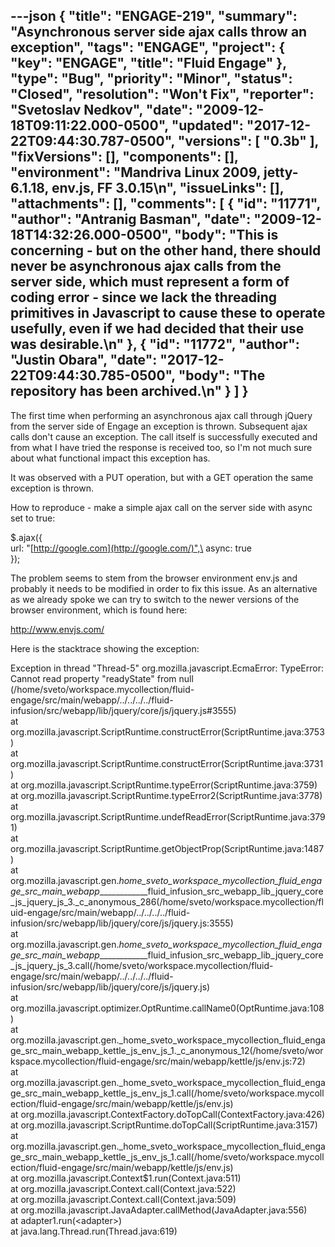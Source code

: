 ---json
{
  "title": "ENGAGE-219",
  "summary": "Asynchronous server side ajax calls throw an exception",
  "tags": "ENGAGE",
  "project": {
    "key": "ENGAGE",
    "title": "Fluid Engage"
  },
  "type": "Bug",
  "priority": "Minor",
  "status": "Closed",
  "resolution": "Won't Fix",
  "reporter": "Svetoslav Nedkov",
  "date": "2009-12-18T09:11:22.000-0500",
  "updated": "2017-12-22T09:44:30.787-0500",
  "versions": [
    "0.3b"
  ],
  "fixVersions": [],
  "components": [],
  "environment": "Mandriva Linux 2009, jetty-6.1.18, env.js, FF 3.0.15\n",
  "issueLinks": [],
  "attachments": [],
  "comments": [
    {
      "id": "11771",
      "author": "Antranig Basman",
      "date": "2009-12-18T14:32:26.000-0500",
      "body": "This is concerning - but on the other hand, there should never be asynchronous ajax calls from the server side, which must represent a form of coding error - since we lack the threading primitives in Javascript to cause these to operate usefully, even if we had decided that their use was desirable.\n"
    },
    {
      "id": "11772",
      "author": "Justin Obara",
      "date": "2017-12-22T09:44:30.785-0500",
      "body": "The repository has been archived.\n"
    }
  ]
}
---
The first time when performing an asynchronous ajax call through jQuery from the server side of Engage an exception is thrown. Subsequent ajax calls don't cause an exception. The call itself is successfully executed and from what I have tried the response is received too, so I'm not much sure about what functional impact this exception has.

It was observed with a PUT operation, but with a GET operation the same exception is thrown.&#x20;

How to reproduce - make a simple ajax call on the server side with async set to true:

$.ajax({\
url: "[http://google.com](http://google.com/)",\
async: true\
});

The problem seems to stem from the browser environment env.js  and probably it needs to be modified in order to fix this issue. As an alternative as we already spoke we can try to switch to the newer versions of the browser environment, which is found here:

<http://www.envjs.com/>

Here is the stacktrace showing the exception:

Exception in thread "Thread-5" org.mozilla.javascript.EcmaError: TypeError: Cannot read property "readyState" from null (/home/sveto/workspace.mycollection/fluid-engage/src/main/webapp/../../../../fluid-infusion/src/webapp/lib/jquery/core/js/jquery.js#3555)\
at org.mozilla.javascript.ScriptRuntime.constructError(ScriptRuntime.java:3753)\
at org.mozilla.javascript.ScriptRuntime.constructError(ScriptRuntime.java:3731)\
at org.mozilla.javascript.ScriptRuntime.typeError(ScriptRuntime.java:3759)\
at org.mozilla.javascript.ScriptRuntime.typeError2(ScriptRuntime.java:3778)\
at org.mozilla.javascript.ScriptRuntime.undefReadError(ScriptRuntime.java:3791)\
at org.mozilla.javascript.ScriptRuntime.getObjectProp(ScriptRuntime.java:1487)\
at org.mozilla.javascript.gen.*home\_sveto\_workspace\_mycollection\_fluid\_engage\_src\_main\_webapp*\_\_\_\_\_\_\_\_\_\_\_\_fluid\_infusion\_src\_webapp\_lib\_jquery\_core\_js\_jquery\_js\_3.\_c\_anonymous\_286(/home/sveto/workspace.mycollection/fluid-engage/src/main/webapp/../../../../fluid-infusion/src/webapp/lib/jquery/core/js/jquery.js:3555)\
at org.mozilla.javascript.gen.*home\_sveto\_workspace\_mycollection\_fluid\_engage\_src\_main\_webapp*\_\_\_\_\_\_\_\_\_\_\_\_fluid\_infusion\_src\_webapp\_lib\_jquery\_core\_js\_jquery\_js\_3.call(/home/sveto/workspace.mycollection/fluid-engage/src/main/webapp/../../../../fluid-infusion/src/webapp/lib/jquery/core/js/jquery.js)\
at org.mozilla.javascript.optimizer.OptRuntime.callName0(OptRuntime.java:108)\
at org.mozilla.javascript.gen.\_home\_sveto\_workspace\_mycollection\_fluid\_engage\_src\_main\_webapp\_kettle\_js\_env\_js\_1.\_c\_anonymous\_12(/home/sveto/workspace.mycollection/fluid-engage/src/main/webapp/kettle/js/env.js:72)\
at org.mozilla.javascript.gen.\_home\_sveto\_workspace\_mycollection\_fluid\_engage\_src\_main\_webapp\_kettle\_js\_env\_js\_1.call(/home/sveto/workspace.mycollection/fluid-engage/src/main/webapp/kettle/js/env.js)\
at org.mozilla.javascript.ContextFactory.doTopCall(ContextFactory.java:426)\
at org.mozilla.javascript.ScriptRuntime.doTopCall(ScriptRuntime.java:3157)\
at org.mozilla.javascript.gen.\_home\_sveto\_workspace\_mycollection\_fluid\_engage\_src\_main\_webapp\_kettle\_js\_env\_js\_1.call(/home/sveto/workspace.mycollection/fluid-engage/src/main/webapp/kettle/js/env.js)\
at org.mozilla.javascript.Context$1.run(Context.java:511)\
at org.mozilla.javascript.Context.call(Context.java:522)\
at org.mozilla.javascript.Context.call(Context.java:509)\
at org.mozilla.javascript.JavaAdapter.callMethod(JavaAdapter.java:556)\
at adapter1.run(\<adapter>)\
at java.lang.Thread.run(Thread.java:619)

        